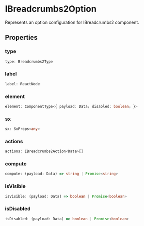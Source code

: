 # IBreadcrumbs2Option

Represents an option configuration for IBreadcrumbs2 component.

## Properties

### type

```ts
type: Breadcrumbs2Type
```

### label

```ts
label: ReactNode
```

### element

```ts
element: ComponentType<{ payload: Data; disabled: boolean; }>
```

### sx

```ts
sx: SxProps<any>
```

### actions

```ts
actions: IBreadcrumbs2Action<Data>[]
```

### compute

```ts
compute: (payload: Data) => string | Promise<string>
```

### isVisible

```ts
isVisible: (payload: Data) => boolean | Promise<boolean>
```

### isDisabled

```ts
isDisabled: (payload: Data) => boolean | Promise<boolean>
```
